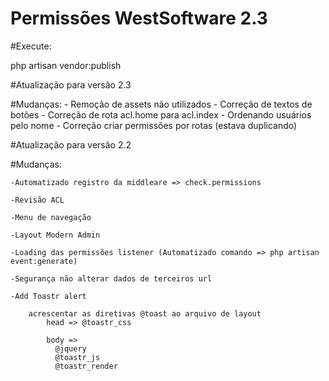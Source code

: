 <h1>Permissões WestSoftware 2.3</h1>

#Execute: 

php artisan vendor:publish 


#Atualização para versão 2.3

#Mudanças:
    - Remoção de assets não utilizados
    - Correção de textos de botões
    - Correção de rota acl.home para acl.index
    - Ordenando usuários pelo nome
    - Correção criar permissões por rotas (estava duplicando)

#Atualização para versão 2.2

#Mudanças:

    -Automatizado registro da middleare => check.permissions
    
    -Revisão ACL

    -Menu de navegação

    -Layout Modern Admin

    -Loading das permissões listener (Automatizado comando => php artisan event:generate)

    -Segurança não alterar dados de terceiros url

    -Add Toastr alert

        acrescentar as diretivas @toast ao arquivo de layout
            head => @toastr_css
            
            body =>
              @jquery
              @toastr_js
              @toastr_render
    